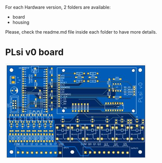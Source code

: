 For each Hardware version, 2 folders are available:

+ board
+ housing

Please, check the readme.md file inside each folder to have more details.

# PLsi v0 board

![](./v0/board/pictures/PLsi_board.JPG)
